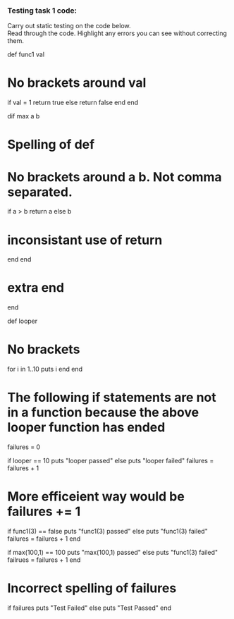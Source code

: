 ### Testing task 1 code:

  Carry out static testing on the code below.  
  Read through the code.  Highlight any errors you can see without correcting them.

 
def func1 val 
# No brackets around val
  if val = 1
  return true
  else
  return false
  end
end
  
dif max a b 
# Spelling of def
# No brackets around a b. Not comma separated.
  if a > b
      return a 
  else
  b
  # inconsistant use of return
  end 
end 
# extra end
end 
  
def looper 
# No brackets
  for i in 1..10
  puts i
  end
end

# The following if statements are not in a function because the above looper function has ended
 
failures = 0 

 
if looper == 10 
  puts "looper passed"
else
  puts "looper failed"
  failures = failures + 1
# More efficeient way would be failures += 1
 
  
if func1(3) == false
  puts "func1(3) passed"
else
  puts "func1(3) failed"
  failures = failures + 1
end 
 
  
if max(100,1) == 100 
  puts "max(100,1) passed"
else
  puts "func1(3) failed"
  failrues = failures + 1
end
# Incorrect spelling of failures

  
if failures 
  puts "Test Failed"
else
  puts "Test Passed"
end


